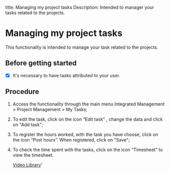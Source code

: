 title: Managing my project tasks
Description: Intended to manager your tasks related to the projects.
# Managing my project tasks
This functionality is intended to manage your task related to the projects.

Before getting started
--------------------------

- [x] It's necessary to have tasks attributed to your user.

Procedure
-------------

1.  Access the functionality through the main menu Integrated Management \>
    Project Management \> My Tasks;

2.  To edit the task, click on the icon “Edit task” , change the data and click
    on "Add task";

3.  To register the hours worked, with the task you have choose, click on the
    icon “Post hours”. When registered, click on "Save";

4.  To check the time spent with the tasks, click on the
    icon “Timesheet” to view the timesheet.
    
    <i class='fa fa-youtube-play  fa-2x' style='color:#97ce17;vertical-align: middle;'> </i> [Video Library](https://www.youtube.com/playlist?list=PLB5qK2uzf2ROEeoHh3EbsZJxjr9hJSLIV)'

